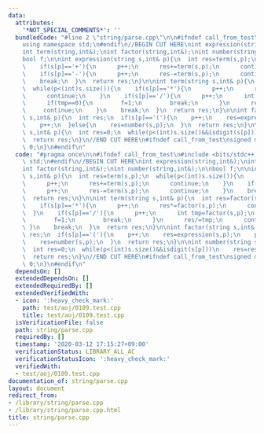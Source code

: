 ```yaml
---
data:
  attributes:
    '*NOT_SPECIAL_COMMENTS*': ''
  bundledCode: "#line 2 \"string/parse.cpp\"\n\n#ifndef call_from_test\n#include <bits/stdc++.h>\n\
    using namespace std;\n#endif\n//BEGIN CUT HERE\nint expression(string,int&);\n\
    int term(string,int&);\nint factor(string,int&);\nint number(string,int&);\n\n\
    bool f;\n\nint expression(string s,int& p){\n  int res=term(s,p);\n  while(p<(int)s.size()){\n\
    \    if(s[p]=='+'){\n      p++;\n      res+=term(s,p);\n      continue;\n    }\n\
    \    if(s[p]=='-'){\n      p++;\n      res-=term(s,p);\n      continue;\n    }\n\
    \    break;\n  }\n  return res;\n}\n\nint term(string s,int& p){\n  int res=factor(s,p);\n\
    \  while(p<(int)s.size()){\n    if(s[p]=='*'){\n      p++;\n      res*=factor(s,p);\n\
    \      continue;\n    }\n    if(s[p]=='/'){\n      p++;\n      int tmp=factor(s,p);\n\
    \      if(tmp==0){\n        f=1;\n        break;\n      }\n      res/=tmp;\n \
    \     continue;\n    }\n    break;\n  }\n  return res;\n}\n\nint factor(string\
    \ s,int& p){\n  int res;\n  if(s[p]=='('){\n    p++;\n    res=expression(s,p);\n\
    \    p++;\n  }else{\n    res=number(s,p);\n  }\n  return res;\n}\n\nint number(string\
    \ s,int& p){\n  int res=0;\n  while(p<(int)s.size()&&isdigit(s[p]))\n    res=res*10+s[p++]-'0';\n\
    \  return res;\n}\n//END CUT HERE\n#ifndef call_from_test\nsigned main(){\n  return\
    \ 0;\n}\n#endif\n"
  code: "#pragma once\n\n#ifndef call_from_test\n#include <bits/stdc++.h>\nusing namespace\
    \ std;\n#endif\n//BEGIN CUT HERE\nint expression(string,int&);\nint term(string,int&);\n\
    int factor(string,int&);\nint number(string,int&);\n\nbool f;\n\nint expression(string\
    \ s,int& p){\n  int res=term(s,p);\n  while(p<(int)s.size()){\n    if(s[p]=='+'){\n\
    \      p++;\n      res+=term(s,p);\n      continue;\n    }\n    if(s[p]=='-'){\n\
    \      p++;\n      res-=term(s,p);\n      continue;\n    }\n    break;\n  }\n\
    \  return res;\n}\n\nint term(string s,int& p){\n  int res=factor(s,p);\n  while(p<(int)s.size()){\n\
    \    if(s[p]=='*'){\n      p++;\n      res*=factor(s,p);\n      continue;\n  \
    \  }\n    if(s[p]=='/'){\n      p++;\n      int tmp=factor(s,p);\n      if(tmp==0){\n\
    \        f=1;\n        break;\n      }\n      res/=tmp;\n      continue;\n   \
    \ }\n    break;\n  }\n  return res;\n}\n\nint factor(string s,int& p){\n  int\
    \ res;\n  if(s[p]=='('){\n    p++;\n    res=expression(s,p);\n    p++;\n  }else{\n\
    \    res=number(s,p);\n  }\n  return res;\n}\n\nint number(string s,int& p){\n\
    \  int res=0;\n  while(p<(int)s.size()&&isdigit(s[p]))\n    res=res*10+s[p++]-'0';\n\
    \  return res;\n}\n//END CUT HERE\n#ifndef call_from_test\nsigned main(){\n  return\
    \ 0;\n}\n#endif\n"
  dependsOn: []
  extendedDependsOn: []
  extendedRequiredBy: []
  extendedVerifiedWith:
  - icon: ':heavy_check_mark:'
    path: test/aoj/0109.test.cpp
    title: test/aoj/0109.test.cpp
  isVerificationFile: false
  path: string/parse.cpp
  requiredBy: []
  timestamp: '2020-03-12 17:15:27+09:00'
  verificationStatus: LIBRARY_ALL_AC
  verificationStatusIcon: ':heavy_check_mark:'
  verifiedWith:
  - test/aoj/0109.test.cpp
documentation_of: string/parse.cpp
layout: document
redirect_from:
- /library/string/parse.cpp
- /library/string/parse.cpp.html
title: string/parse.cpp
---
```

